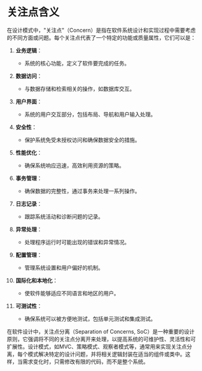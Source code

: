 # 关注点含义

在设计模式中，"关注点"（Concern）是指在软件系统设计和实现过程中需要考虑的不同方面或问题。每个关注点代表了一个特定的功能或质量属性，它们可以是：

1. **业务逻辑**：
   - 系统的核心功能，定义了软件要完成的任务。

2. **数据访问**：
   - 与数据存储和检索相关的操作，如数据库交互。

3. **用户界面**：
   - 系统的用户交互部分，包括布局、导航和用户输入处理。

4. **安全性**：
   - 保护系统免受未授权访问和确保数据安全的措施。

5. **性能优化**：
   - 确保系统响应迅速，高效利用资源的策略。

6. **事务管理**：
   - 确保数据的完整性，通过事务来处理一系列操作。

7. **日志记录**：
   - 跟踪系统活动和诊断问题的记录。

8. **异常处理**：
   - 处理程序运行时可能出现的错误和异常情况。

9. **配置管理**：
   - 管理系统设置和用户偏好的机制。

10. **国际化和本地化**：
    - 使软件能够适应不同语言和地区的用户。

11. **可测试性**：
    - 确保系统可以被方便地测试，包括单元测试和集成测试。

在软件设计中，关注点分离（Separation of Concerns, SoC）是一种重要的设计原则，它强调将不同的关注点分离开来处理，以提高系统的可维护性、灵活性和可扩展性。设计模式，如MVC、策略模式、观察者模式等，通常用来实现关注点分离，每个模式解决特定的设计问题，并将相关逻辑封装在适当的组件或类中。这样，当需求变化时，只需修改有限的代码，而不是整个系统。

